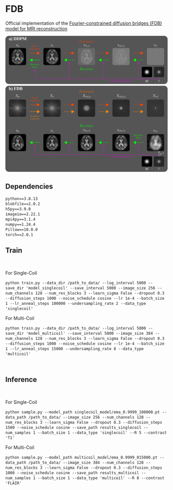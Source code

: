 # FDB
Official implementation of the [Fourier-constrained diffusion bridges (FDB) model for MRI reconstruction](https://arxiv.org/abs/2308.01096)

<img src="./figures/ddpm_vs_fdb.png" width="600px">

## Dependencies

```
python==3.8.13
blobfile==2.0.2
h5py==3.9.0
imageio==2.22.1
mpi4py==3.1.4
numpy==1.24.4
Pillow==10.0.0
torch==2.0.1
```

## Train

<br />

For Single-Coil
```
python train.py --data_dir /path_to_data/ --log_interval 5000 --save_dir 'model_singlecoil' --save_interval 5000 --image_size 256 --num_channels 128 --num_res_blocks 3 --learn_sigma False --dropout 0.3 --diffusion_steps 1000 --noise_schedule cosine --lr 1e-4 --batch_size 1 --lr_anneal_steps 100000 --undersampling_rate 2 --data_type 'singlecoil'
```
For Multi-Coil
```
python train.py --data_dir /path_to_data/ --log_interval 5000 --save_dir 'model_multicoil' --save_interval 5000 --image_size 384 --num_channels 128 --num_res_blocks 3 --learn_sigma False --dropout 0.3 --diffusion_steps 1000 --noise_schedule cosine --lr 1e-4 --batch_size 1 --lr_anneal_steps 15000 --undersampling_rate 8 --data_type 'multicoil'
```
<br />

## Inference

<br />

For Single-Coil
```
python sample.py --model_path singlecoil_model/ema_0.9999_100000.pt --data_path /path_to_data/ --image_size 256 --num_channels 128 --num_res_blocks 3 --learn_sigma False --dropout 0.3 --diffusion_steps 1500 --noise_schedule cosine --save_path results_singlecoil --num_samples 1 --batch_size 1 --data_type 'singlecoil' --R 5 --contrast 'T1'
```
For Multi-Coil
```
python sample.py --model_path multicoil_model/ema_0.9999_015000.pt --data_path /path_to_data/ --image_size 384 --num_channels 128 --num_res_blocks 3 --learn_sigma False --dropout 0.3 --diffusion_steps 1000 --noise_schedule cosine --save_path results_multicoil --num_samples 1 --batch_size 1 --data_type 'multicoil' --R 8 --contrast 'FLAIR'
```
